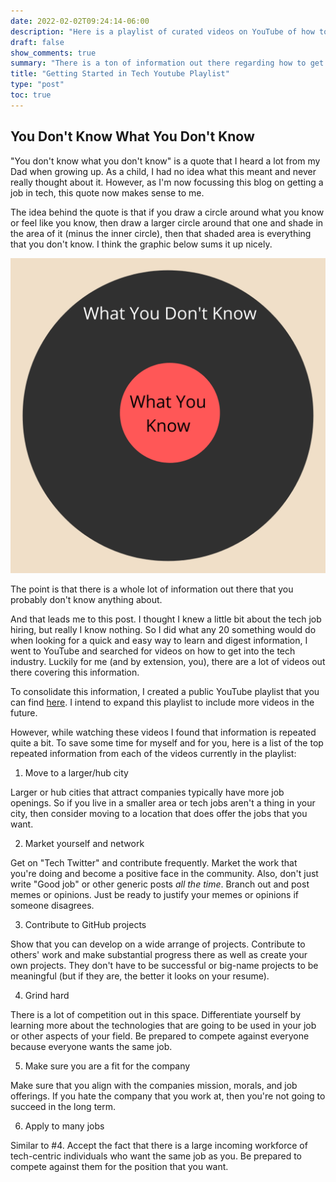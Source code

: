 ```yaml
---
date: 2022-02-02T09:24:14-06:00
description: "Here is a playlist of curated videos on YouTube of how to get a job in tech"
draft: false
show_comments: true
summary: "There is a ton of information out there regarding how to get a job in technology. As an attempt to consolidate that, I'm going to be starting a YouTube playlist of videos that are of high quality on how to get a job in tech."
title: "Getting Started in Tech Youtube Playlist"
type: "post"
toc: true
---
```


## You Don't Know What You Don't Know

"You don't know what you don't know" is a quote that I heard a lot from my Dad when growing up. As a child, I had no idea what this meant and never really thought about it. However, as I'm now focussing this blog on getting a job in tech, this quote now makes sense to me.

The idea behind the quote is that if you draw a circle around what you know or feel like you know, then draw a larger circle around that one and shade in the area of it (minus the inner circle), then that shaded area is everything that you don't know. I think the graphic below sums it up nicely.

![You Don't Know What You Don't Know Image](images/you-dont-know-what-you-dont-know.png)

The point is that there is a whole lot of information out there that you probably don't know anything about.

And that leads me to this post. I thought I knew a little bit about the tech job hiring, but really I know nothing. So I did what any 20 something would do when looking for a quick and easy way to learn and digest information, I went to YouTube and searched for videos on how to get into the tech industry. Luckily for me (and by extension, you), there are a lot of videos out there covering this information.

To consolidate this information, I created a public YouTube playlist that you can find [here](https://www.youtube.com/playlist?list=PLv2eYAalzbJfJ-piMG5DlQ74eeuN2gicb). I intend to expand this playlist to include more videos in the future.

However, while watching these videos I found that information is repeated quite a bit. To save some time for myself and for you, here is a list of the top repeated information from each of the videos currently in the playlist:

1. Move to a larger/hub city

Larger or hub cities that attract companies typically have more job openings. So if you live in a smaller area or tech jobs aren't a thing in your city, then consider moving to a location that does offer the jobs that you want.

2. Market yourself and network

Get on "Tech Twitter" and contribute frequently. Market the work that you're doing and become a positive face in the community. Also, don't just write "Good job" or other generic posts *all the time*. Branch out and post memes or opinions. Just be ready to justify your memes or opinions if someone disagrees.

3. Contribute to GitHub projects

Show that you can develop on a wide arrange of projects. Contribute to others' work and make substantial progress there as well as create your own projects. They don't have to be successful or big-name projects to be meaningful (but if they are, the better it looks on your resume).

4. Grind hard

There is a lot of competition out in this space. Differentiate yourself by learning more about the technologies that are going to be used in your job or other aspects of your field. Be prepared to compete against everyone because everyone wants the same job.

5. Make sure you are a fit for the company

Make sure that you align with the companies mission, morals, and job offerings. If you hate the company that you work at, then you're not going to succeed in the long term.

6. Apply to many jobs

Similar to \#4. Accept the fact that there is a large incoming workforce of tech-centric individuals who want the same job as you. Be prepared to compete against them for the position that you want.
